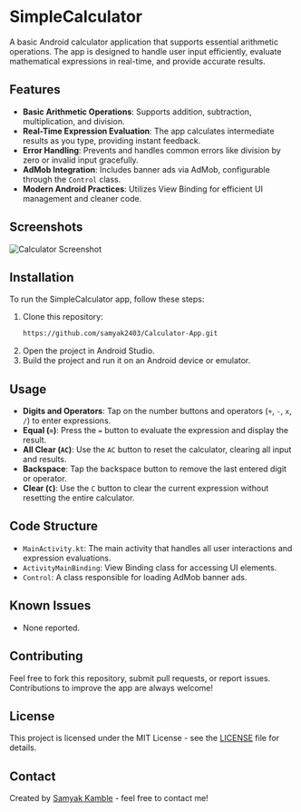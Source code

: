 # SimpleCalculator

A basic Android calculator application that supports essential arithmetic operations. The app is designed to handle user input efficiently, evaluate mathematical expressions in real-time, and provide accurate results.

## Features

- **Basic Arithmetic Operations**: Supports addition, subtraction, multiplication, and division.
- **Real-Time Expression Evaluation**: The app calculates intermediate results as you type, providing instant feedback.
- **Error Handling**: Prevents and handles common errors like division by zero or invalid input gracefully.
- **AdMob Integration**: Includes banner ads via AdMob, configurable through the `Control` class.
- **Modern Android Practices**: Utilizes View Binding for efficient UI management and cleaner code.

## Screenshots

![Calculator Screenshot](screenshot.png)


## Installation

To run the SimpleCalculator app, follow these steps:

1. Clone this repository:
    ```sh
    https://github.com/samyak2403/Calculator-App.git
    ```
2. Open the project in Android Studio.
3. Build the project and run it on an Android device or emulator.

## Usage

- **Digits and Operators**: Tap on the number buttons and operators (`+`, `-`, `x`, `/`) to enter expressions.
- **Equal (`=`)**: Press the `=` button to evaluate the expression and display the result.
- **All Clear (`AC`)**: Use the `AC` button to reset the calculator, clearing all input and results.
- **Backspace**: Tap the backspace button to remove the last entered digit or operator.
- **Clear (`C`)**: Use the `C` button to clear the current expression without resetting the entire calculator.

## Code Structure

- `MainActivity.kt`: The main activity that handles all user interactions and expression evaluations.
- `ActivityMainBinding`: View Binding class for accessing UI elements.
- `Control`: A class responsible for loading AdMob banner ads.

## Known Issues

- None reported.

## Contributing

Feel free to fork this repository, submit pull requests, or report issues. Contributions to improve the app are always welcome!

## License

This project is licensed under the MIT License - see the [LICENSE](LICENSE) file for details.

## Contact

Created by [Samyak Kamble](https://github.com/samyak2403) - feel free to contact me!

